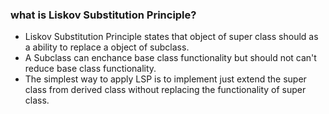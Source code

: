 ### what is Liskov Substitution Principle?
- Liskov Substitution Principle states that object of super class should as a ability to replace a object of subclass.
- A Subclass can enchance base class functionality but should not can't reduce base class functionality.
- The simplest way to apply LSP is to implement just extend the super class from derived class without replacing the functionality of super class.
